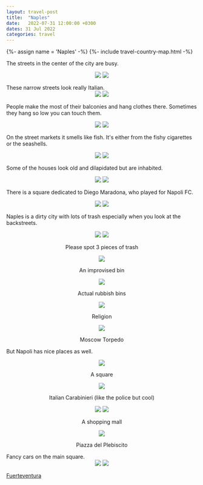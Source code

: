 ```yaml
---
layout: travel-post
title:  "Naples"
date:   2022-07-31 12:00:00 +0300
dates: 31 Jul 2022
categories: travel
---
```

{%- assign name = 'Naples' -%}
{%- include travel-country-map.html -%}


The streets in the center of the city are busy.
<center>
    <div class="side-by-side">
        <img src="{{site.baseurl}}/assets/img/naples/1.jpg" />
        <img src="{{site.baseurl}}/assets/img/naples/2.jpg" />
    </div>
    <p class="image-label"></p>
</center>
These narrow streets look really Italian.
<center>
    <div class="side-by-side">
        <img src="{{site.baseurl}}/assets/img/naples/16.jpg" />
        <img src="{{site.baseurl}}/assets/img/naples/17.jpg" />
    </div>
    <p class="image-label"></p>
</center>

People make the most of their balconies and hang clothes there. Sometimes they hang so low you can touch them.
<center>
    <div class="side-by-side">
        <img src="{{site.baseurl}}/assets/img/naples/3.jpg" />
        <img src="{{site.baseurl}}/assets/img/naples/7.jpg" />
    </div>
    <p class="image-label"></p>
</center>


On the street markets it smells like fish. It's either from the fishy cigarettes or the seashells.
<center>
    <div class="side-by-side">
        <img src="{{site.baseurl}}/assets/img/naples/5.jpg" />
        <img src="{{site.baseurl}}/assets/img/naples/4.jpg" />
    </div>
    <p class="image-label"></p>
</center>

Some of the houses look old and dilapidated but are inhabited.
<center>
    <div class="side-by-side">
        <img src="{{site.baseurl}}/assets/img/naples/20.jpg" />
        <img src="{{site.baseurl}}/assets/img/naples/8.jpg" />
    </div>
    <p class="image-label"></p>
</center>

There is a square dedicated to Diego Maradona, who played for Napoli FC.
<center>
    <div class="side-by-side">
        <img src="{{site.baseurl}}/assets/img/naples/19.jpg" />
        <img src="{{site.baseurl}}/assets/img/naples/18.jpg" />
    </div>
    <p class="image-label"></p>
</center>

Naples is a dirty city with lots of trash especially when you look at the backstreets.
<center>
    <div class="side-by-side">
        <img src="{{site.baseurl}}/assets/img/naples/6.jpg" />
        <img src="{{site.baseurl}}/assets/img/naples/22.jpg" />
    </div>
    <p class="image-label">Please spot 3 pieces of trash</p>
</center>

<center>
    <div class="side-by-side">
        <div>
            <img src="{{site.baseurl}}/assets/img/naples/23.jpg" />
            <p class="image-label">An improvised bin</p>
        </div>
        <div>
            <img src="{{site.baseurl}}/assets/img/naples/24.jpg" />
            <p class="image-label">Actual rubbish bins</p>
        </div>
    </div>
</center>

<center>
    <div class="side-by-side">
        <div>
            <img src="{{site.baseurl}}/assets/img/naples/25.jpg" />
            <p class="image-label">Religion</p>
        </div>
        <div>
            <img src="{{site.baseurl}}/assets/img/naples/26.jpg" />
            <p class="image-label">Moscow Torpedo</p>
        </div>
    </div>
</center>

But Napoli has nice places as well.
<center>
    <div class="side-by-side">
        <div>
            <img src="{{site.baseurl}}/assets/img/naples/10.jpg" />
            <p class="image-label">A square</p>
        </div>
        <div>
            <img src="{{site.baseurl}}/assets/img/naples/9.jpg" />
            <p class="image-label">Italian Carabinieri (like the police but cool)</p>
        </div>
    </div>
</center>

<center>
    <div class="side-by-side">
        <img src="{{site.baseurl}}/assets/img/naples/14.jpg" />
        <img src="{{site.baseurl}}/assets/img/naples/15.jpg" />
    </div>
    <p class="image-label">A shopping mall</p>
</center>

<center>
<img src="{{site.baseurl}}/assets/img/naples/11.jpg" />
<p class="image-label">Piazza del Plebiscito</p>
</center>
Fancy cars on the main square.
<center>
    <div class="side-by-side">
        <img src="{{site.baseurl}}/assets/img/naples/12.jpg" />
        <img src="{{site.baseurl}}/assets/img/naples/13.jpg" />
    </div>
    <p class="image-label"></p>
</center>



<a class="prev" href="/travel/2022/07/26/fuerteventura.html">
Fuerteventura
</a>